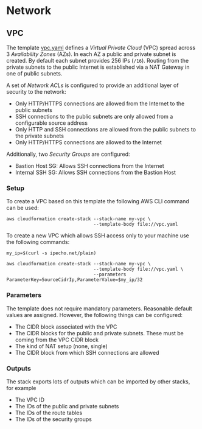 # Network

## VPC

The template [vpc.yaml](vpc.yaml) defines a _Virtual Private Cloud_ (VPC) spread across 3 _Availability Zones_ (AZs). In each AZ a public and private subnet is created. By default each subnet provides 256 IPs (`/16`). Routing from the private subnets to the public Internet is established via a NAT Gateway in one of public subnets.

A set of _Network ACLs_ is configured to provide an additional layer of security to the network:

* Only HTTP/HTTPS connections are allowed from the Internet to the public subnets
* SSH connections to the public subnets are only allowed from a configurable source address
* Only HTTP and SSH connections are allowed from the public subnets to the private subnets
* Only HTTP/HTTPS connections are allowed to the Internet

Additionally, two _Security Groups_ are configured:

* Bastion Host SG: Allows SSH connections from the Internet
* Internal SSH SG: Allows SSH connections from the Bastion Host

### Setup

To create a VPC based on this template the following AWS CLI command can be used:

```
aws cloudformation create-stack --stack-name my-vpc \
                                --template-body file://vpc.yaml
```

To create a new VPC which allows SSH access only to your machine use the following commands:

```
my_ip=$(curl -s ipecho.net/plain)

aws cloudformation create-stack --stack-name my-vpc \
                                --template-body file://vpc.yaml \
                                --parameters ParameterKey=SourceCidrIp,ParameterValue=$my_ip/32
```

### Parameters

The template does not require mandatory parameters. Reasonable default values are assigned. However, the following things can be configured:

* The CIDR block associated with the VPC
* The CIDR blocks for the public and private subnets. These must be coming from the VPC CIDR block
* The kind of NAT setup (none, single)
* The CIDR block from which SSH connections are allowed

### Outputs

The stack exports lots of outputs which can be imported by other stacks, for example

* The VPC ID
* The IDs of the public and private subnets
* The IDs of the route tables
* The IDs of the security groups
